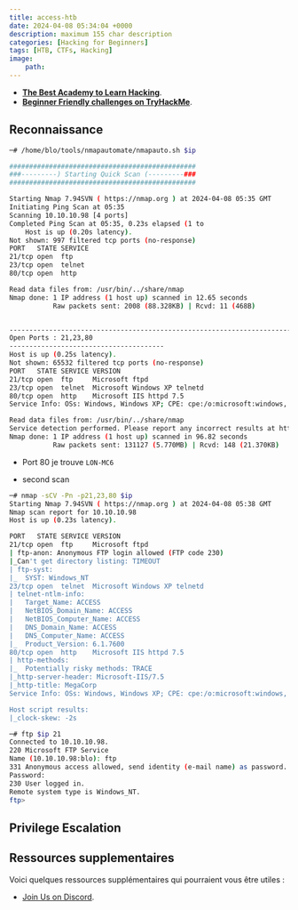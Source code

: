 ```yaml
---
title: access-htb
date: 2024-04-08 05:34:04 +0000
description: maximum 155 char description
categories: [Hacking for Beginners]
tags: [HTB, CTFs, Hacking]
image:
    path:
---
```



- **[The Best Academy to Learn Hacking](https://affiliate.hackthebox.com/nenandjabhata)**.
- **[Beginner Friendly challenges on TryHackMe](https://tryhackme.com/signup?referrer=61e8a27ddd3f3b00496505d1)**.


## Reconnaissance

```sh
─# /home/blo/tools/nmapautomate/nmapauto.sh $ip

###############################################
###---------) Starting Quick Scan (---------###
###############################################

Starting Nmap 7.94SVN ( https://nmap.org ) at 2024-04-08 05:35 GMT
Initiating Ping Scan at 05:35
Scanning 10.10.10.98 [4 ports]
Completed Ping Scan at 05:35, 0.23s elapsed (1 to
    Host is up (0.20s latency).
Not shown: 997 filtered tcp ports (no-response)
PORT   STATE SERVICE
21/tcp open  ftp
23/tcp open  telnet
80/tcp open  http

Read data files from: /usr/bin/../share/nmap
Nmap done: 1 IP address (1 host up) scanned in 12.65 seconds
           Raw packets sent: 2008 (88.328KB) | Rcvd: 11 (468B)


----------------------------------------------------------------------------------------------------------
Open Ports : 21,23,80                                                                                                                                        
---------------------------------------
Host is up (0.25s latency).
Not shown: 65532 filtered tcp ports (no-response)
PORT   STATE SERVICE VERSION
21/tcp open  ftp     Microsoft ftpd
23/tcp open  telnet  Microsoft Windows XP telnetd
80/tcp open  http    Microsoft IIS httpd 7.5
Service Info: OSs: Windows, Windows XP; CPE: cpe:/o:microsoft:windows, cpe:/o:microsoft:windows_xp

Read data files from: /usr/bin/../share/nmap
Service detection performed. Please report any incorrect results at https://nmap.org/submit/ .
Nmap done: 1 IP address (1 host up) scanned in 96.82 seconds
           Raw packets sent: 131127 (5.770MB) | Rcvd: 148 (21.370KB)


```


- Port 80 je trouve `LON-MC6`

- second scan

```sh
─# nmap -sCV -Pn -p21,23,80 $ip     
Starting Nmap 7.94SVN ( https://nmap.org ) at 2024-04-08 05:38 GMT
Nmap scan report for 10.10.10.98
Host is up (0.23s latency).

PORT   STATE SERVICE VERSION
21/tcp open  ftp     Microsoft ftpd
| ftp-anon: Anonymous FTP login allowed (FTP code 230)
|_Can't get directory listing: TIMEOUT
| ftp-syst: 
|_  SYST: Windows_NT
23/tcp open  telnet  Microsoft Windows XP telnetd
| telnet-ntlm-info: 
|   Target_Name: ACCESS
|   NetBIOS_Domain_Name: ACCESS
|   NetBIOS_Computer_Name: ACCESS
|   DNS_Domain_Name: ACCESS
|   DNS_Computer_Name: ACCESS
|_  Product_Version: 6.1.7600
80/tcp open  http    Microsoft IIS httpd 7.5
| http-methods: 
|_  Potentially risky methods: TRACE
|_http-server-header: Microsoft-IIS/7.5
|_http-title: MegaCorp
Service Info: OSs: Windows, Windows XP; CPE: cpe:/o:microsoft:windows, cpe:/o:microsoft:windows_xp

Host script results:
|_clock-skew: -2s
```


```sh
─# ftp $ip 21   
Connected to 10.10.10.98.
220 Microsoft FTP Service
Name (10.10.10.98:blo): ftp
331 Anonymous access allowed, send identity (e-mail name) as password.
Password: 
230 User logged in.
Remote system type is Windows_NT.
ftp> 

```



## Privilege Escalation






## Ressources supplementaires
Voici quelques ressources supplémentaires qui pourraient vous être utiles :
[]()
[]()
- [Join Us on Discord](https://discord.gg/wBT9wr9ruG).
